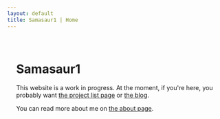 ```yaml
---
layout: default
title: Samasaur1 | Home
---
```

<div style="padding: 1.5em;">

<h1>Samasaur1</h1>
<p>
This website is a work in progress. At the moment, if you're here, you probably want <a href="{{ "/projects" | relative_url }}">the project list page</a> or <a href="{{ "/blog" | relative_url }}">the blog</a>.
</p>
<p>
You can read more about me on <a href="{{ "/about" | relative_url }}">the about page</a>.
</p>

</div>

